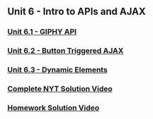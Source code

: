 ## Unit 6 - Intro to APIs and AJAX

### [Unit 6.1 - GIPHY API](https://www.youtube.com/watch?v=Kp7Xy2LScLM&list=PLgJ8UgkiorCmRwLl7YKfFxmNySuAhNdmC&index=1)

### [Unit 6.2 - Button Triggered AJAX](https://www.youtube.com/watch?v=K1JDUkF94cs&t=27s&index=2&list=PLgJ8UgkiorCmRwLl7YKfFxmNySuAhNdmC)

### [Unit 6.3 - Dynamic Elements](https://www.youtube.com/watch?v=UVBmX4cZkHY&list=PLgJ8UgkiorCmRwLl7YKfFxmNySuAhNdmC&index=3)

### [Complete NYT Solution Video](https://www.youtube.com/watch?v=PDD8NV3sbZo)

### [Homework Solution Video](https://www.youtube.com/watch?v=V67yKAonLa4&list=PLgJ8UgkiorClJwRrLq8f9QuzgTflJoeH2&index=8)
